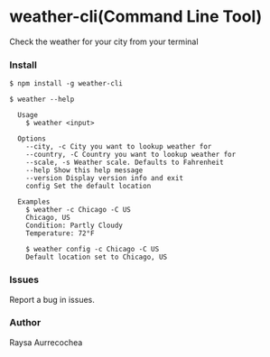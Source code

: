 # weather-cli(Command Line Tool)

Check the weather for your city from your terminal

### Install

```shell
$ npm install -g weather-cli
```

```shell
$ weather --help

  Usage
    $ weather <input>

  Options
    --city, -c City you want to lookup weather for
    --country, -C Country you want to lookup weather for
    --scale, -s Weather scale. Defaults to Fahrenheit
    --help Show this help message
    --version Display version info and exit
    config Set the default location

  Examples
    $ weather -c Chicago -C US
    Chicago, US
    Condition: Partly Cloudy
    Temperature: 72°F

    $ weather config -c Chicago -C US
    Default location set to Chicago, US
```

### Issues

Report a bug in issues.

### Author

Raysa Aurrecochea
